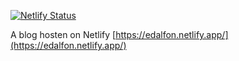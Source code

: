 [![Netlify Status](https://api.netlify.com/api/v1/badges/87ebae6c-bf22-4547-bdf9-222be3d55a51/deploy-status)](https://app.netlify.com/sites/edalfon/deploys)

A blog hosten on Netlify [https://edalfon.netlify.app/](https://edalfon.netlify.app/)
